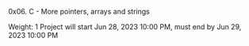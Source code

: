 0x06. C - More pointers, arrays and strings

 Weight: 1
 Project will start Jun 28, 2023 10:00 PM, must end by Jun 29, 2023 10:00 PM
